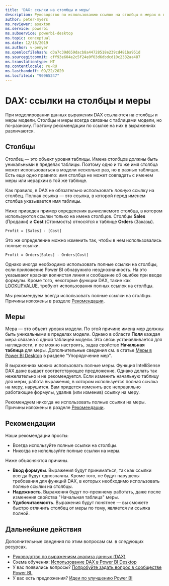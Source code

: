 ```yaml
---
title: 'DAX: ссылки на столбцы и меры'
description: Руководство по использованию ссылок на столбцы в мерах в выражениях DAX.
author: peter-myers
ms.reviewer: asaxton
ms.service: powerbi
ms.subservice: powerbi-desktop
ms.topic: conceptual
ms.date: 12/18/2019
ms.author: v-pemyer
ms.openlocfilehash: d3a7c39d659dacb8a44728518e239cd481ba951d
ms.sourcegitcommit: cff93e604e2c5f24e0f03d6dbdcd10c2332aa487
ms.translationtype: HT
ms.contentlocale: ru-RU
ms.lasthandoff: 09/22/2020
ms.locfileid: "90965247"
---
```

# <a name="dax-column-and-measure-references"></a>DAX: ссылки на столбцы и меры

При моделировании данных выражения DAX ссылаются на столбцы и меры модели. Столбцы и меры всегда связаны с таблицами модели, но по-разному. Поэтому рекомендации по ссылке на них в выражениях различаются.

## <a name="columns"></a>Столбцы

Столбец — это объект уровня таблицы. Имена столбцов должны быть уникальными в пределах таблицы. Поэтому одно и то же имя столбца может использоваться в модели несколько раз, но в разных таблицах. Есть еще одно правило: имя столбца не может совпадать с именем меры или иерархии в той же таблице.

Как правило, в DAX не обязательно использовать _полную_ ссылку на столбец. Полная ссылка — это ссылка, в которой перед именем столбца указывается имя таблицы.

Ниже приведен пример определения вычисляемого столбца, в котором используются ссылки только на имена столбцов. Столбцы **Sales** (Продажи) и **Cost** (Стоимость) относятся к таблице **Orders** (Заказы).

```dax
Profit = [Sales] - [Cost]
```

Это же определение можно изменить так, чтобы в нем использовались полные ссылки.

```dax
Profit = Orders[Sales] - Orders[Cost]
```

Однако иногда необходимо использовать полные ссылки на столбцы, если приложение Power BI обнаружило неоднозначность. На это указывают красная волнистая линия и сообщение об ошибке при вводе формулы. Кроме того, некоторые функции DAX, такие как [LOOKUPVALUE](/dax/lookupvalue-function-dax), требуют использования полных ссылок на столбцы.

Мы рекомендуем всегда использовать полные ссылки на столбцы. Причины изложены в разделе [Рекомендации](#recommendations).

## <a name="measures"></a>Меры

Мера — это объект уровня модели. По этой причине имена мер должны быть уникальными в пределах модели. Однако в области **Поля** каждая мера связана с одной таблицей модели. Эта связь устанавливается для наглядности, и ее можно настроить, задав свойство **Начальная таблица** для меры. Дополнительные сведения см. в статье [Меры в Power BI Desktop](../transform-model/desktop-measures.md#organizing-your-measures) в разделе "Упорядочение мер".

В выражениях можно использовать полные меры. Функция IntelliSense DAX даже выдает соответствующее предложение. Однако делать так нежелательно и не рекомендуется. Если изменить начальную таблицу для меры, работа выражения, в котором используется полная ссылка на меру, нарушится. Вам придется изменить все неправильно работающие формулы, удалив (или изменив) ссылку на меру.

Рекомендуем никогда не использовать полные ссылки на меры. Причины изложены в разделе [Рекомендации](#recommendations).

## <a name="recommendations"></a>Рекомендации

Наши рекомендации просты:

- Всегда используйте полные ссылки на столбцы.
- Никогда не используйте полные ссылки на меры.

Ниже объясняются причины.

- **Ввод формулы**. Выражения будут приниматься, так как ссылки всегда будут однозначны. Кроме того, не будут нарушены требования для функций DAX, в которых необходимо использовать полные ссылки на столбцы.
- **Надежность**. Выражения будут по-прежнему работать, даже после изменения свойства "Начальная таблица" меры.
- **Удобочитаемость**. Выражения будут понятнее — вы сможете быстро отличить столбец от меры по тому, является ли ссылка полной.

## <a name="next-steps"></a>Дальнейшие действия

Дополнительные сведения по этим вопросам см. в следующих ресурсах.

- [Руководство по выражениям анализа данных (DAX)](/dax/)
- Схема обучения: [Использование DAX в Power BI Desktop](/learn/paths/dax-power-bi/)
- У вас появились вопросы? [Попробуйте задать вопрос в сообществе Power BI.](https://community.powerbi.com/)
- У вас есть предложения? [Идеи по улучшению Power BI](https://ideas.powerbi.com)